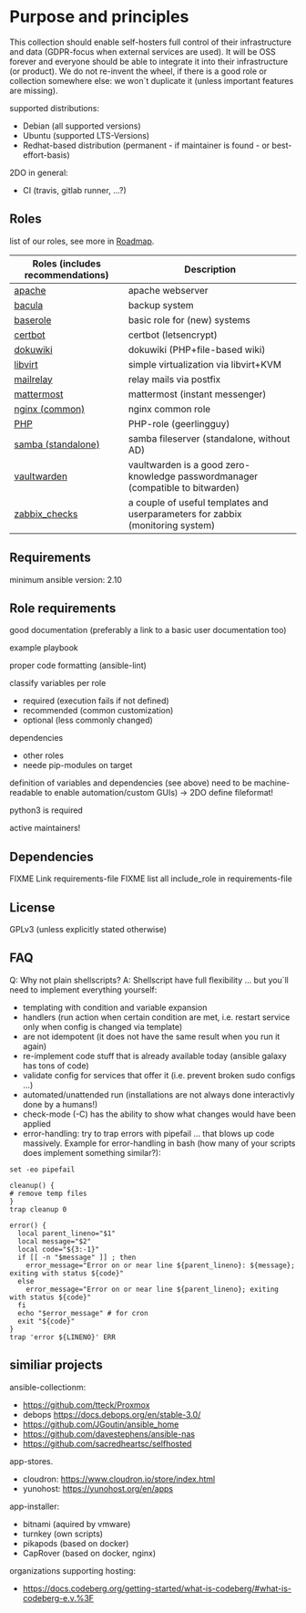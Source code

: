 Purpose and principles
======================

This collection should enable self-hosters full control of their infrastructure and data (GDPR-focus when external services are used).
It will be OSS forever and everyone should be able to integrate it into their infrastructure (or product).
We do not re-invent the wheel, if there is a good role or collection somewhere else: we won`t duplicate it (unless important features are missing).

supported distributions:
  - Debian (all supported versions)
  - Ubuntu (supported LTS-Versions)
  - Redhat-based distribution (permanent - if maintainer is found - or best-effort-basis)

2DO in general:
  - CI (travis, gitlab runner, ...?)


Roles
-----

list of our roles, see more in [Roadmap](ROADMAP.md).

Roles (includes recommendations)                              | Description
--------------------------------------------------------------|-------------------
[apache](https://github.com/selfhostx/ansible-role-apache)    | apache webserver
[bacula](roles/bacula)                                        | backup system
[baserole](roles/baserole)                                    | basic role for (new) systems
[certbot](https://github.com/selfhostx/ansible-role-certbot)  | certbot (letsencrypt)
[dokuwiki](roles/dokuwiki)                                    | dokuwiki (PHP+file-based wiki)
[libvirt](roles/libvirt)                                      | simple virtualization via libvirt+KVM
[mailrelay](roles/mailrelay)                                  | relay mails via postfix
[mattermost](roles/mattermost)                                | mattermost (instant messenger)
[nginx (common)](roles/nginx_common)                          | nginx common role
[PHP](https://github.com/geerlingguy/ansible-role-php)        | PHP-role (geerlingguy)
[samba (standalone)](roles/samba_standalone)                  | samba fileserver (standalone, without AD)
[vaultwarden](roles/vaultwarden)                              | vaultwarden is a good zero-knowledge passwordmanager (compatible to bitwarden)
[zabbix_checks](roles/zabbix_checks)                          | a couple of useful templates and userparameters for zabbix (monitoring system)


Requirements
------------

minimum ansible version: 2.10

Role requirements
-----------------

good documentation (preferably a link to a basic user documentation too)

example playbook

proper code formatting (ansible-lint)

classify variables per role
- required (execution fails if not defined)
- recommended (common customization)
- optional (less commonly changed)

dependencies
- other roles
- neede pip-modules on target

definition of variables and dependencies (see above) need to be machine-readable to enable automation/custom GUIs) -> 2DO define fileformat!

python3 is required

active maintainers!


Dependencies
------------

FIXME Link requirements-file
FIXME list all include_role in requirements-file


License
-------

GPLv3 (unless explicitly stated otherwise)

FAQ
---

Q: Why not plain shellscripts?
A: Shellscript have full flexibility ... but you`ll need to implement everything yourself:
- templating with condition and variable expansion
- handlers (run action when certain condition are met, i.e. restart service only when config is changed via template)
- are not idempotent (it does not have the same result when you run it again)
- re-implement code stuff that is already available today (ansible galaxy has tons of code)
- validate config for services that offer it (i.e. prevent broken sudo configs ...)
- automated/unattended run (installations are not always done interactivly done by a humans!)
- check-mode (-C) has the ability to show what changes would have been applied
- error-handling: try to trap errors with pipefail ... that blows up code massively. Example for error-handling in bash (how many of your scripts does implement something similar?):
~~~
set -eo pipefail

cleanup() {
# remove temp files
}
trap cleanup 0

error() {
  local parent_lineno="$1"
  local message="$2"
  local code="${3:-1}"
  if [[ -n "$message" ]] ; then
    error_message="Error on or near line ${parent_lineno}: ${message}; exiting with status ${code}"
  else
    error_message="Error on or near line ${parent_lineno}; exiting with status ${code}"
  fi
  echo "$error_message" # for cron
  exit "${code}"
}
trap 'error ${LINENO}' ERR
~~~


similiar projects
-----------------

ansible-collectionm:
- https://github.com/tteck/Proxmox
- debops https://docs.debops.org/en/stable-3.0/
- https://github.com/JGoutin/ansible_home
- https://github.com/davestephens/ansible-nas
- https://github.com/sacredheartsc/selfhosted

app-stores.
- cloudron: https://www.cloudron.io/store/index.html
- yunohost: https://yunohost.org/en/apps

app-installer:
- bitnami (aquired by vmware)
- turnkey (own scripts)
- pikapods (based on docker)
- CapRover (based on docker, nginx)

organizations supporting hosting:
- https://docs.codeberg.org/getting-started/what-is-codeberg/#what-is-codeberg-e.v.%3F
